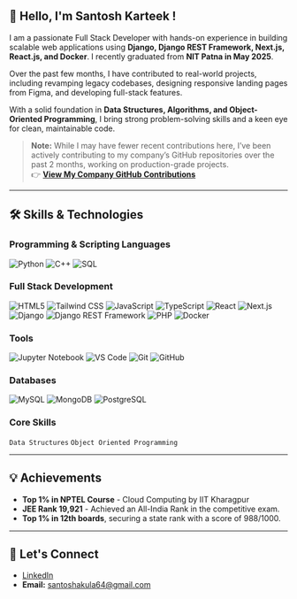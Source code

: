 ## 👋 Hello, I'm Santosh Karteek !

I am a passionate Full Stack Developer with hands-on experience in building scalable web applications using **Django, Django REST Framework, Next.js, React.js, and Docker**. I recently graduated from **NIT Patna in May 2025**.

Over the past few months, I have contributed to real-world projects, including revamping legacy codebases, designing responsive landing pages from Figma, and developing full-stack features.

With a solid foundation in **Data Structures, Algorithms, and Object-Oriented Programming**, I bring strong problem-solving skills and a keen eye for clean, maintainable code.

> **Note:** While I may have fewer recent contributions here, I’ve been actively contributing to my company’s GitHub repositories over the past 2 months, working on production-grade projects.  
> 👉 **[View My Company GitHub Contributions](https://github.com/santoshinmobiux)**

---

## 🛠️ Skills & Technologies

### **Programming & Scripting Languages**  
![Python](https://img.shields.io/badge/Python-3776AB?style=for-the-badge&logo=python&logoColor=white)
![C++](https://img.shields.io/badge/C++-00599C?style=for-the-badge&logo=c%2B%2B&logoColor=white)
![SQL](https://img.shields.io/badge/SQL-336791?style=for-the-badge&logo=postgresql&logoColor=white)

### **Full Stack Development**  
![HTML5](https://img.shields.io/badge/HTML5-E34F26?style=for-the-badge&logo=html5&logoColor=white)
![Tailwind CSS](https://img.shields.io/badge/Tailwind_CSS-38B2AC?style=for-the-badge&logo=tailwind-css&logoColor=white)
![JavaScript](https://img.shields.io/badge/JavaScript-F7DF1E?style=for-the-badge&logo=javascript&logoColor=black)
![TypeScript](https://img.shields.io/badge/TypeScript-3178C6?style=for-the-badge&logo=typescript&logoColor=white)
![React](https://img.shields.io/badge/React-20232A?style=for-the-badge&logo=react&logoColor=61DAFB)
![Next.js](https://img.shields.io/badge/Next.js-000000?style=for-the-badge&logo=nextdotjs&logoColor=white)
![Django](https://img.shields.io/badge/Django-092E20?style=for-the-badge&logo=django&logoColor=white)
![Django REST Framework](https://img.shields.io/badge/DRF-092E20?style=for-the-badge&logo=django&logoColor=red)
![PHP](https://img.shields.io/badge/PHP-777BB4?style=for-the-badge&logo=php&logoColor=white)
![Docker](https://img.shields.io/badge/Docker-2496ED?style=for-the-badge&logo=docker&logoColor=white)

### **Tools**  
![Jupyter Notebook](https://img.shields.io/badge/Jupyter-F37626?style=for-the-badge&logo=jupyter&logoColor=white)
![VS Code](https://img.shields.io/badge/VS_Code-0078D4?style=for-the-badge&logo=visual-studio-code&logoColor=white)
![Git](https://img.shields.io/badge/Git-F05032?style=for-the-badge&logo=git&logoColor=white)
![GitHub](https://img.shields.io/badge/GitHub-181717?style=for-the-badge&logo=github&logoColor=white)

### **Databases**  
![MySQL](https://img.shields.io/badge/MySQL-4479A1?style=for-the-badge&logo=mysql&logoColor=white)
![MongoDB](https://img.shields.io/badge/MongoDB-47A248?style=for-the-badge&logo=mongodb&logoColor=white)
![PostgreSQL](https://img.shields.io/badge/PostgreSQL-336791?style=for-the-badge&logo=postgresql&logoColor=white)

### **Core Skills**  
`Data Structures` `Object Oriented Programming`

---

## 💡 Achievements
* **Top 1% in NPTEL Course** - Cloud Computing by IIT Kharagpur
* **JEE Rank 19,921** - Achieved an All-India Rank in the competitive exam.
* **Top 1% in 12th boards**, securing a state rank with a score of 988/1000.

---

## 🌱 Let's Connect
* [LinkedIn](https://www.linkedin.com/in/santosh-karteek-akula-a0a5b722a/)
* **Email:** santoshakula64@gmail.com

